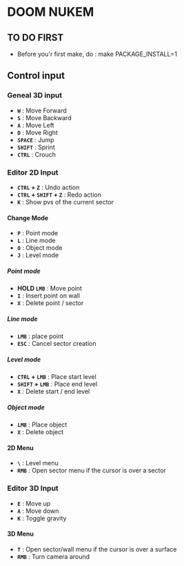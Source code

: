 # DOOM NUKEM

## TO DO FIRST

- Before you'r first make, do : make PACKAGE_INSTALL=1

## Control input

### Geneal 3D input

- **`W`** : Move Forward
- **`S`** : Move Backward
- **`A`** : Move Left
- **`D`** : Move Right
- **`SPACE`** : Jump
- **`SHIFT`** : Sprint
- **`CTRL`** : Crouch

### Editor 2D Input

- **`CTRL` + `Z`** : Undo action
- **`CTRL` + `SHIFT` + `Z`** : Redo action
- **`K`** : Show pvs of the current sector

#### Change Mode

- **`P`** : Point mode
- **`L`** : Line mode
- **`O`** : Object mode
- **`J`** : Level mode

##### Point mode

- **HOLD `LMB`** : Move point
- **`I`** : Insert point on wall
- **`X`** : Delete point / sector

##### Line mode

- **`LMB`** : place point
- **`ESC`** : Cancel sector creation

##### Level mode

- **`CTRL` + `LMB`** : Place start level
- **`SHIFT` + `LMB`** : Place end level
- **`X`** : Delete start / end level

##### Object mode

- **`LMB`** : Place object
- **`X`** : Delete object

#### 2D Menu

- **`\`** : Level menu
- **`RMB`** : Open sector menu if the cursor is over a sector

### Editor 3D Input

- **`E`** : Move up
- **`A`** : Move down
- **`K`** : Toggle gravity

#### 3D Menu

- **`T`** : Open sector/wall menu if the cursor is over a surface
- **`RMB`** : Turn camera around
